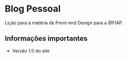 # Blog Pessoal
Lição para a matéria de Front-end Design para a @FIAP.
## Informações importantes 
<ul>

<li> Versão 1.0 do site

</ul>
